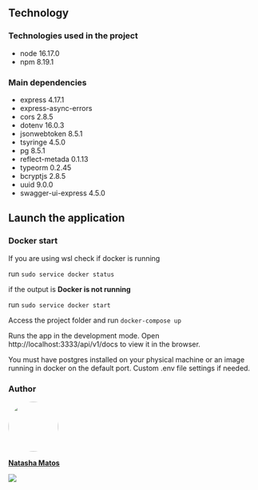## Technology

### Technologies used in the project

- node 16.17.0
- npm 8.19.1

### Main dependencies
- express 4.17.1
- express-async-errors
- cors 2.8.5
- dotenv 16.0.3
- jsonwebtoken 8.5.1
- tsyringe 4.5.0
- pg 8.5.1
- reflect-metada 0.1.13
- typeorm 0.2.45
- bcryptjs 2.8.5
- uuid 9.0.0
- swagger-ui-express 4.5.0

## Launch the application

### Docker start
If you are using wsl check if docker is running

run `sudo service docker status`

if the output is **Docker is not running**

run `sudo service docker start`

Access the project folder and run `docker-compose up`

Runs the app in the development mode.
Open http://localhost:3333/api/v1/docs to view it in the browser.

You must have postgres installed on your physical machine or an image running in docker on the default port. Custom .env file settings if needed.

### Author

<div>
  <a href="https://github.com/natasha-m-oliveira">
    <img style="border-radius: 50%;" src="https://avatars.githubusercontent.com/u/85530160?s=400&u=5767a5c6046a41c29ac5b0e24fe44d664fd7d22f&v=4" width="100px;" alt=""/>
    <p><b>Natasha Matos</b></p>
  </a>
  <a href="https://www.linkedin.com/in/natasha-matos-oliveira/" styles="display: block;">
    <img src="https://img.shields.io/badge/-LinkedIn-blue?style=flat-square&logo=Linkedin&logoColor=white&link=https://www.linkedin.com/in/natasha-matos-oliveira/)">
  </a>
</div>